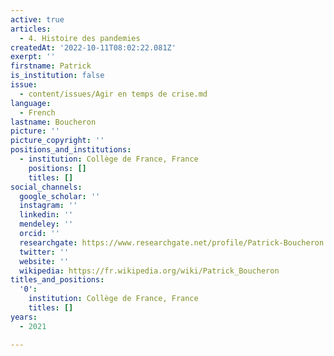 ```yaml
---
active: true
articles:
  - 4. Histoire des pandemies
createdAt: '2022-10-11T08:02:22.081Z'
exerpt: ''
firstname: Patrick
is_institution: false
issue:
  - content/issues/Agir en temps de crise.md
language:
  - French
lastname: Boucheron
picture: ''
picture_copyright: ''
positions_and_institutions:
  - institution: Collège de France, France
    positions: []
    titles: []
social_channels:
  google_scholar: ''
  instagram: ''
  linkedin: ''
  mendeley: ''
  orcid: ''
  researchgate: https://www.researchgate.net/profile/Patrick-Boucheron
  twitter: ''
  website: ''
  wikipedia: https://fr.wikipedia.org/wiki/Patrick_Boucheron
titles_and_positions:
  '0':
    institution: Collège de France, France
    titles: []
years:
  - 2021

---
```


